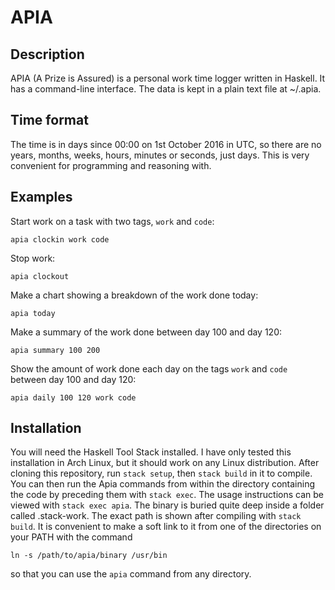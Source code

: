 # APIA
## Description
APIA (A Prize is Assured) is a personal work time logger written in Haskell.  It has a command-line interface.  The data is kept in a plain text file at ~/.apia. 

## Time format
The time is in days since 00:00 on 1st October 2016 in UTC, so there are no years, months, weeks, hours, minutes or seconds, just days.  This is very convenient for programming and reasoning with.

## Examples
Start work on a task with two tags, `work` and `code`:

```apia clockin work code```

Stop work:

```apia clockout```

Make a chart showing a breakdown of the work done today:

```apia today```

Make a summary of the work done between day 100 and day 120:

```apia summary 100 200```

Show the amount of work done each day on the tags `work` and `code` between day 100 and day 120:

```apia daily 100 120 work code```

## Installation

You will need the Haskell Tool Stack installed.  I have only tested this installation in Arch Linux, but it should work on any Linux distribution.  After cloning this repository, run `stack setup`, then `stack build` in it to compile.  You can then run the Apia commands from within the directory containing the code by preceding them with `stack exec`. The usage instructions can be viewed with `stack exec apia`.  The binary is buried quite deep inside a folder called .stack-work.  The exact path is shown after compiling with `stack build`.  It is convenient to make a soft link to it from one of the directories on your PATH with the command 

```ln -s /path/to/apia/binary /usr/bin```

so that you can use the `apia` command from any directory.
